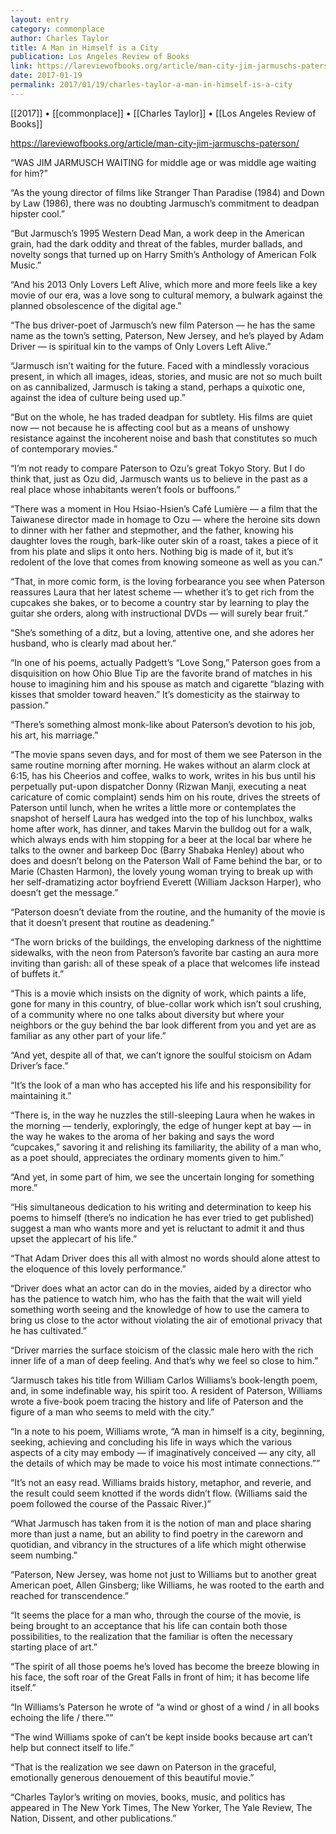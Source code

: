 ```yaml
---
layout: entry
category: commonplace
author: Charles Taylor
title: A Man in Himself is a City
publication: Los Angeles Review of Books
link: https://lareviewofbooks.org/article/man-city-jim-jarmuschs-paterson/
date: 2017-01-19
permalink: 2017/01/19/charles-taylor-a-man-in-himself-is-a-city
---
```


[[2017]] • [[commonplace]] • [[Charles Taylor]] • [[Los Angeles Review of Books]] 

https://lareviewofbooks.org/article/man-city-jim-jarmuschs-paterson/

“WAS JIM JARMUSCH WAITING for middle age or was middle age waiting for him?”

“As the young director of films like Stranger Than Paradise (1984) and Down by Law (1986), there was no doubting Jarmusch’s commitment to deadpan hipster cool.”

“But Jarmusch’s 1995 Western Dead Man, a work deep in the American grain, had the dark oddity and threat of the fables, murder ballads, and novelty songs that turned up on Harry Smith’s Anthology of American Folk Music.”

“And his 2013 Only Lovers Left Alive, which more and more feels like a key movie of our era, was a love song to cultural memory, a bulwark against the planned obsolescence of the digital age.”

“The bus driver-poet of Jarmusch’s new film Paterson — he has the same name as the town’s setting, Paterson, New Jersey, and he’s played by Adam Driver — is spiritual kin to the vamps of Only Lovers Left Alive.”

“Jarmusch isn’t waiting for the future. Faced with a mindlessly voracious present, in which all images, ideas, stories, and music are not so much built on as cannibalized, Jarmusch is taking a stand, perhaps a quixotic one, against the idea of culture being used up.”

“But on the whole, he has traded deadpan for subtlety. His films are quiet now — not because he is affecting cool but as a means of unshowy resistance against the incoherent noise and bash that constitutes so much of contemporary movies.”

“I’m not ready to compare Paterson to Ozu’s great Tokyo Story. But I do think that, just as Ozu did, Jarmusch wants us to believe in the past as a real place whose inhabitants weren’t fools or buffoons.”

“There was a moment in Hou Hsiao-Hsien’s Café Lumière — a film that the Taiwanese director made in homage to Ozu — where the heroine sits down to dinner with her father and stepmother, and the father, knowing his daughter loves the rough, bark-like outer skin of a roast, takes a piece of it from his plate and slips it onto hers. Nothing big is made of it, but it’s redolent of the love that comes from knowing someone as well as you can.”

“That, in more comic form, is the loving forbearance you see when Paterson reassures Laura that her latest scheme — whether it’s to get rich from the cupcakes she bakes, or to become a country star by learning to play the guitar she orders, along with instructional DVDs — will surely bear fruit.”

“She’s something of a ditz, but a loving, attentive one, and she adores her husband, who is clearly mad about her.”

“In one of his poems, actually Padgett’s “Love Song,” Paterson goes from a disquisition on how Ohio Blue Tip are the favorite brand of matches in his house to imagining him and his spouse as match and cigarette “blazing with kisses that smolder toward heaven.” It’s domesticity as the stairway to passion.”

“There’s something almost monk-like about Paterson’s devotion to his job, his art, his marriage.”

“The movie spans seven days, and for most of them we see Paterson in the same routine morning after morning. He wakes without an alarm clock at 6:15, has his Cheerios and coffee, walks to work, writes in his bus until his perpetually put-upon dispatcher Donny (Rizwan Manji, executing a neat caricature of comic complaint) sends him on his route, drives the streets of Paterson until lunch, when he writes a little more or contemplates the snapshot of herself Laura has wedged into the top of his lunchbox, walks home after work, has dinner, and takes Marvin the bulldog out for a walk, which always ends with him stopping for a beer at the local bar where he talks to the owner and barkeep Doc (Barry Shabaka Henley) about who does and doesn’t belong on the Paterson Wall of Fame behind the bar, or to Marie (Chasten Harmon), the lovely young woman trying to break up with her self-dramatizing actor boyfriend Everett (William Jackson Harper), who doesn’t get the message.”

“Paterson doesn’t deviate from the routine, and the humanity of the movie is that it doesn’t present that routine as deadening.”

“The worn bricks of the buildings, the enveloping darkness of the nighttime sidewalks, with the neon from Paterson’s favorite bar casting an aura more inviting than garish: all of these speak of a place that welcomes life instead of buffets it.”

“This is a movie which insists on the dignity of work, which paints a life, gone for many in this country, of blue-collar work which isn’t soul crushing, of a community where no one talks about diversity but where your neighbors or the guy behind the bar look different from you and yet are as familiar as any other part of your life.”

“And yet, despite all of that, we can’t ignore the soulful stoicism on Adam Driver’s face.”

“It’s the look of a man who has accepted his life and his responsibility for maintaining it.”

“There is, in the way he nuzzles the still-sleeping Laura when he wakes in the morning — tenderly, exploringly, the edge of hunger kept at bay — in the way he wakes to the aroma of her baking and says the word “cupcakes,” savoring it and relishing its familiarity, the ability of a man who, as a poet should, appreciates the ordinary moments given to him.”

“And yet, in some part of him, we see the uncertain longing for something more.”

“His simultaneous dedication to his writing and determination to keep his poems to himself (there’s no indication he has ever tried to get published) suggest a man who wants more and yet is reluctant to admit it and thus upset the applecart of his life.”

“That Adam Driver does this all with almost no words should alone attest to the eloquence of this lovely performance.”

“Driver does what an actor can do in the movies, aided by a director who has the patience to watch him, who has the faith that the wait will yield something worth seeing and the knowledge of how to use the camera to bring us close to the actor without violating the air of emotional privacy that he has cultivated.”

“Driver marries the surface stoicism of the classic male hero with the rich inner life of a man of deep feeling. And that’s why we feel so close to him.”

“Jarmusch takes his title from William Carlos Williams’s book-length poem, and, in some indefinable way, his spirit too. A resident of Paterson, Williams wrote a five-book poem tracing the history and life of Paterson and the figure of a man who seems to meld with the city.”

“In a note to his poem, Williams wrote, “A man in himself is a city, beginning, seeking, achieving and concluding his life in ways which the various aspects of a city may embody — if imaginatively conceived — any city, all the details of which may be made to voice his most intimate connections.””

“It’s not an easy read. Williams braids history, metaphor, and reverie, and the result could seem knotted if the words didn’t flow. (Williams said the poem followed the course of the Passaic River.)”

“What Jarmusch has taken from it is the notion of man and place sharing more than just a name, but an ability to find poetry in the careworn and quotidian, and vibrancy in the structures of a life which might otherwise seem numbing.”

“Paterson, New Jersey, was home not just to Williams but to another great American poet, Allen Ginsberg; like Williams, he was rooted to the earth and reached for transcendence.”

“It seems the place for a man who, through the course of the movie, is being brought to an acceptance that his life can contain both those possibilities, to the realization that the familiar is often the necessary starting place of art.”

“The spirit of all those poems he’s loved has become the breeze blowing in his face, the soft roar of the Great Falls in front of him; it has become life itself.”

“In Williams’s Paterson he wrote of “a wind or ghost of a wind / in all books echoing the life / there.””

“The wind Williams spoke of can’t be kept inside books because art can’t help but connect itself to life.”

“That is the realization we see dawn on Paterson in the graceful, emotionally generous denouement of this beautiful movie.”

“Charles Taylor’s writing on movies, books, music, and politics has appeared in The New York Times, The New Yorker, The Yale Review, The Nation, Dissent, and other publications.”

